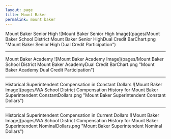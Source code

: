 ```yaml
---
layout: page
title: Mount Baker
permalink: mount baker
---
```



Mount Baker Senior High
![Mount Baker Senior High Image](pages/Mount Baker School District Mount Baker Senior HighDual Credit BarChart.png "Mount Baker Senior High Dual Credit Participation")

___

Mount Baker Academy
![Mount Baker Academy Image](pages/Mount Baker School District Mount Baker AcademyDual Credit BarChart.png "Mount Baker Academy Dual Credit Participation")

___

Historical Superintendent Compensation in Constant Dollars
![Mount Baker Image](pages/WA School District Compensation History for Mount Baker Superintendent ConstantDollars.png "Mount Baker Superintendent Constant Dollars")

___

Historical Superintendent Compensation in Current Dollars
![Mount Baker Image](pages/WA School District Compensation History for Mount Baker Superintendent NominalDollars.png "Mount Baker Superintendent Nominal Dollars")